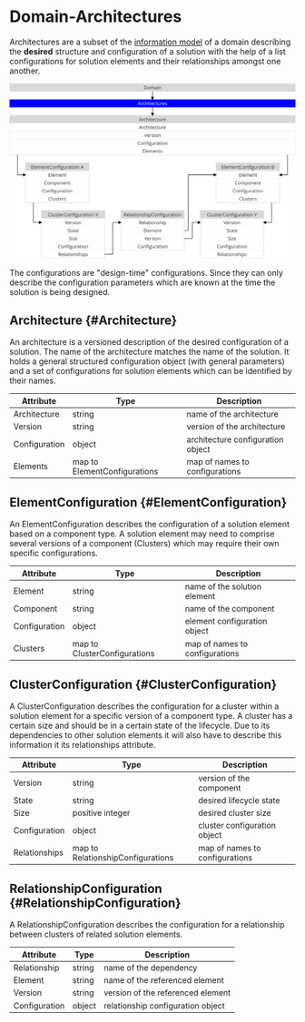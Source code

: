 Domain-Architectures
====================

Architectures are a subset of the [information model](./Model.md) of a
domain describing the **desired** structure and configuration of a solution
with the help of a list configurations for solution elements and their
relationships amongst one another.

<img src="./assets/architecture.svg" alt="Catalog" width="720"/>

The configurations are "design-time" configurations. Since they can only
describe the configuration parameters which are known at the time the
solution is being designed.

Architecture {#Architecture}
------------

An architecture is a versioned description of the desired configuration of a
solution. The name of the architecture matches the name of the solution.
It holds a general structured configuration object (with general parameters)
and a set of configurations for solution elements which can be identified by
their names.

| Attribute     | Type                         | Description                         |
|---------------|------------------------------|-------------------------------------|
| Architecture  | string                       | name of the architecture            |
| Version       | string                       | version of the architecture         |
| Configuration | object                       | architecture configuration object   |
| Elements      | map to ElementConfigurations | map of names to configurations      |

ElementConfiguration {#ElementConfiguration}
--------------------

An ElementConfiguration describes the configuration of a solution element based
on a component type. A solution element may need to comprise several versions of
a component (Clusters) which may require their own specific configurations.

| Attribute     | Type                         | Description                         |
|---------------|------------------------------|-------------------------------------|
| Element       | string                       | name of the solution element        |
| Component     | string                       | name of the component               |
| Configuration | object                       | element configuration object        |
| Clusters      | map to ClusterConfigurations | map of names to configurations      |

ClusterConfiguration {#ClusterConfiguration}
--------------------

A ClusterConfiguration describes the configuration for a cluster within a
solution element for a specific version of a component type.
A cluster has a certain size and should be in a certain state of the lifecycle.
Due to its dependencies to other solution elements it will also have to describe
this information it its relationships attribute.

| Attribute     | Type                              | Description                         |
|---------------|-----------------------------------|-------------------------------------|
| Version       | string                            | version of the component            |
| State         | string                            | desired lifecycle state             |
| Size          | positive integer                  | desired cluster size                |
| Configuration | object                            | cluster configuration object        |
| Relationships | map to RelationshipConfigurations | map of names to configurations      |

RelationshipConfiguration {#RelationshipConfiguration}
-------------------------

A RelationshipConfiguration describes the configuration for a relationship
between clusters of related solution elements.

| Attribute     | Type   | Description                       |
|---------------|--------|-----------------------------------|
| Relationship  | string | name of the dependency            |
| Element       | string | name of the referenced element    |
| Version       | string | version of the referenced element |
| Configuration | object | relationship configuration object |
